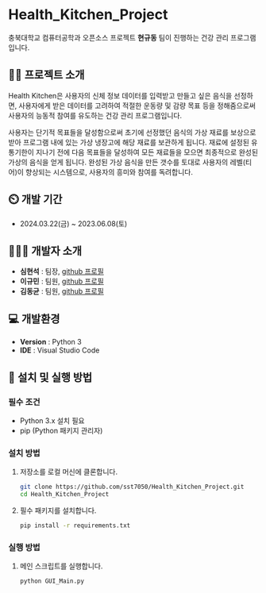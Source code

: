 # Health_Kitchen_Project

충북대학교 컴퓨터공학과 오픈소스 프로젝트 __현규동__ 팀이 진행하는 건강 관리 프로그램입니다.

## 👨‍🏫 프로젝트 소개

Health Kitchen은 사용자의 신체 정보 데이터를 입력받고 만들고 싶은 음식을 선정하면, 사용자에게 받은 데이터를 고려하여 적절한 운동량 및 감량 목표 등을 정해줌으로써 사용자의 능동적 참여를 유도하는 건강 관리 프로그램입니다.

사용자는 단기적 목표들을 달성함으로써 초기에 선정했던 음식의 가상 재료를 보상으로 받아 프로그램 내에 있는 가상 냉장고에 해당 재료를 보관하게 됩니다. 재료에 설정된 유통기한이 지나기 전에 다음 목표들을 달성하여 모든 재료들을 모으면 최종적으로 완성된 가상의 음식을 얻게 됩니다. 완성된 가상 음식을 만든 갯수를 토대로 사용자의 레벨(티어)이 향상되는 시스템으로, 사용자의 흥미와 참여를 독려합니다.
## ⏲️ 개발 기간

* 2024.03.22(금) ~ 2023.06.08(토)
  
## 🧑‍🤝‍🧑 개발자 소개 

- **심현석** : 팀장, [github 프로필](https://github.com/sst7050)
- **이규민** : 팀원, [github 프로필](https://github.com/cOcOa-aa)
- **김동균** : 팀원, [github 프로필](https://github.com/gimbab2002)

## 💻 개발환경

- **Version** : Python 3
- **IDE** : Visual Studio Code

## 🚀 설치 및 실행 방법

### 필수 조건
- Python 3.x 설치 필요
- pip (Python 패키지 관리자)

### 설치 방법
1. 저장소를 로컬 머신에 클론합니다.
   ```sh
   git clone https://github.com/sst7050/Health_Kitchen_Project.git
   cd Health_Kitchen_Project

2. 필수 패키지를 설치합니다.
   ```sh
   pip install -r requirements.txt

### 실행 방법
1. 메인 스크립트를 실행합니다.
   ```sh
   python GUI_Main.py
